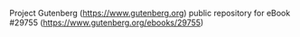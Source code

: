 Project Gutenberg (https://www.gutenberg.org) public repository for eBook #29755 (https://www.gutenberg.org/ebooks/29755)
